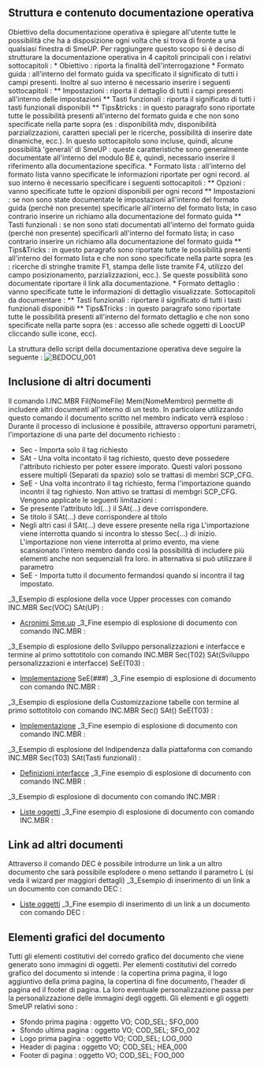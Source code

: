 ## Struttura e contenuto documentazione operativa
Obiettivo della documentazione operativa è spiegare all'utente tutte le possibilità che ha a disposizione ogni volta che si trova di fronte a una qualsiasi finestra di SmeUP. Per raggiungere questo scopo si è deciso di strutturare la documentazione operativa in 4 capitoli principali con i relativi sottocapitoli : 
 \* Obiettivo :  riporta la finalità dell'interrogazione
 \* Formato guida :  all'interno del formato guida va specificato il significato di tutti i campi presenti. Inoltre al suo interno è necessario inserire i seguenti sottocapitoli : 
 \*\* Impostazioni :  riporta il dettaglio di tutti i campi presenti all'interno delle impostazioni
 \*\* Tasti funzionali :  riporta il significato di tutti i tasti funzionali disponibili
 \*\* Tips&tricks :  in questo paragrafo sono riportate tutte le possibilità presenti all'interno del formato guida e che non sono specificate nella parte sopra (es :  disponibilità mdv, disponibilità parzializzazioni, caratteri speciali per le ricerche, possibilità di inserire date dinamiche, ecc.). In questo sottocapitolo sono incluse, quindi, alcune possibilità 'generali' di SmeUP :  queste caratteristiche sono generalmente documentate all'interno del modulo B£ è, quindi, necessario inserire il riferimento alla documentazione specifica.
 \* Formato lista :  all'interno del formato lista vanno specificate le informazioni riportate per ogni record. al suo interno è necessario specificare i seguenti sottocapitoli : 
 \*\* Opzioni :  vanno specificate tutte le opzioni disponibili per ogni record
 \*\* Impostazioni :  se non sono state documentate le impostazioni all'interno del formato guida (perché non presente) specificarle all'interno del formato lista; in caso contrario inserire un richiamo alla documentazione del formato guida
 \*\* Tasti funzionali :  se non sono stati documentati all'interno del formato guida (perché non presente) specificarli all'interno del formato lista; in caso contrario inserire un richiamo alla documentazione del formato guida
 \*\* Tips&Tricks :  in questo paragrafo sono riportate tutte le possibilità presenti all'interno del formato lista e che non sono specificate nella parte sopra (es :  ricerche di stringhe tramite F1, stampa delle liste tramite F4, utilizzo del campo posizionamento, parzializzazioni, ecc.). Se queste possibilità sono documentate riportare il link alla documentazione.
 \* Formato dettaglio :  vanno specificate tutte le informazioni di dettaglio visualizzate. Sottocapitoli da documentare : 
 \*\* Tasti funzionali :  riportare il significato di tutti i tasti funzionali disponibili
 \*\* Tips&Tricks :   in questo paragrafo sono riportate tutte le possibilità presenti all'interno del formato dettaglio e che non sono specificate nella parte sopra (es :  accesso alle schede oggetti di LoocUP cliccando sulle icone, ecc).

 La struttura dello script della documentazione operativa deve seguire la seguente : 
![B£DOCU_001](http://localhost:3000/immagini/B£DOCU_12/BXDOCU_001.png)
## Inclusione di altri documenti
Il comando I.INC.MBR Fil(NomeFile) Mem(NomeMembro) permette di includere altri documenti all'interno di un testo. In particolare utilizzando questo comando il documento scritto nel membro indicato verrà esploso : 
Durante il processo di inclusione è possibile, attraverso opportuni parametri, l'importazione di una parte del documento richiesto : 
-  Sec - Importa solo il tag richiesto
-  SAt - Una volta incontato il tag richiesto, questo deve possedere l'attributo richiesto per poter essere imporato. Questi valori possono essere multipli (Separati da spazio) solo se trattasi di membri SCP_CFG.
-  SeE - Una volta incontrato il tag richiesto, ferma l'importazione quando incontri il tag righiesto. Non attivo se trattasi di membgri SCP_CFG.
Vengono applicate le seguenti limitazioni : 
-  Se presente l'attributo Id(...) il SAt(...)  deve corrispondere.
-  Se titolo il SAt(...) deve corrispondere al titolo
-  Negli altri casi il SAt(...) deve essere presente nella riga
L'importazione viene interrotta quando si incontra lo stesso Sec(...) di inizio.
L'importazione non viene interrotta al primo evento, ma viene scansionato l'intero membro dando così la possibilità di includere più elementi anche non sequenziali fra loro.
in alternativa si può utilizzare il parametro
-  SeE - Importa tutto il documento fermandosi quando si incontra il tag impostato.

_3_Esempio di esplosione della voce Upper processes con comando INC.MBR Sec(VOC) SAt(UP) : 
- [Acronimi Sme.up](Sorgenti/MB/DOC_VOC/GLO_ACR_01)
_3_Fine esempio di esplosione di documento con comando INC.MBR : 

_3_Esempio di esplosione dello Sviluppo personalizzazioni e interfacce e termine al primo sottotitolo con comando INC.MBR Sec(T02) SAt(Sviluppo personalizzazioni e interfacce) SeE(T03) : 
- [Implementazione](Sorgenti/DOC/TA/B£AMO/A£BASE_P0G)
SeE(###)
_3_Fine esempio di esplosione di documento con comando INC.MBR : 

_3_Esempio di esplosione della Customizzazione tabelle con termine al primo sottotitolo con comando INC.MBR Sec() SAt() SeE(T03) : 
- [Implementazione](Sorgenti/DOC/TA/B£AMO/A£BASE_P0G)
_3_Fine esempio di esplosione di documento con comando INC.MBR : 

_3_Esempio di esplosione del Indipendenza dalla piattaforma  con comando INC.MBR Sec(T03) SAt(Tasti funzionali) : 
- [Definizioni interfacce](Sorgenti/DOC/TA/B£AMO/A£BASE_SF)
_3_Fine esempio di esplosione di documento con comando INC.MBR : 

_3_Esempio di esplosione di documento con comando INC.MBR : 
- [Liste oggetti](Sorgenti/DOC_OPE/TA/B£AMO/B£_LIS)
_3_Fine esempio di esplosione di documento con comando INC.MBR : 

## Link ad altri documenti
Attraverso il comando DEC è possibile introdurre un link a un altro documento che sarà possibile esplodere o meno settando il parametro L (si veda il wizard per maggiori dettagli)
_3_Esempio di inserimento di un link a un documento con comando DEC : 
- [Liste oggetti](Sorgenti/DOC_OPE/TA/B£AMO/B£_LIS)
_3_Fine esempio di inserimento di un link a un documento con comando DEC : 

## Elementi grafici del documento
Tutti gli elementi costitutivi del corredo grafico del documento che viene generato sono immagini di oggetti.
Per elementi costitutivi del corredo grafico del documento si intende :  la copertina prima pagina, il logo aggiuntivo della prima pagina, la copertina di fine documento, l'header di pagina ed il footer di pagina.
La loro eventuale personalizzazione passa per la personalizzazione delle immagini degli oggetti.
Gli elementi e gli oggetti SmeUP relativi sono : 
-  Sfondo prima pagina :  oggetto VO; COD_SEL; SFO_000
-  Sfondo ultima pagina :  oggetto VO; COD_SEL; SFO_002
-  Logo prima pagina :  oggetto VO; COD_SEL; LOG_000
-  Header di pagina :  oggetto VO; COD_SEL; HEA_000
-  Footer di pagina :  oggetto VO; COD_SEL; FOO_000
